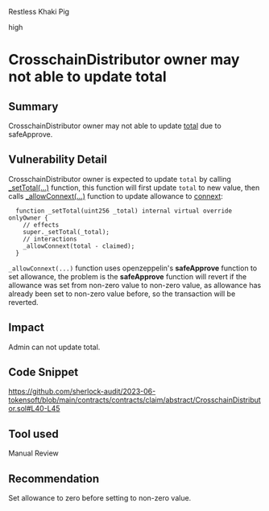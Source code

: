 Restless Khaki Pig

high

# CrosschainDistributor owner may not able to update total

## Summary

CrosschainDistributor owner may not able to update [total](https://github.com/sherlock-audit/2023-06-tokensoft/blob/main/contracts/contracts/claim/abstract/Distributor.sol#L19) due to safeApprove.

## Vulnerability Detail

CrosschainDistributor owner is expected to update `total` by calling [_setTotal(...)](https://github.com/sherlock-audit/2023-06-tokensoft/blob/main/contracts/contracts/claim/abstract/CrosschainDistributor.sol#L40-L45) function, this function will first update `total` to new value, then calls [_allowConnext(...)](https://github.com/sherlock-audit/2023-06-tokensoft/blob/main/contracts/contracts/claim/abstract/CrosschainDistributor.sol#L35-L37) function to update allowance to [connext](https://github.com/sherlock-audit/2023-06-tokensoft/blob/main/contracts/contracts/claim/abstract/CrosschainDistributor.sol#L14):
```solidity
  function _setTotal(uint256 _total) internal virtual override onlyOwner {
    // effects
    super._setTotal(_total);
    // interactions
    _allowConnext(total - claimed);
  }
```
`_allowConnext(...)` function uses openzeppelin's **safeApprove** function to set allowance, the problem is the **safeApprove** function will revert if the allowance was set from non-zero value to non-zero value, as allowance has already been set to non-zero value before, so the transaction will be reverted.


## Impact

Admin can not update total.

## Code Snippet

https://github.com/sherlock-audit/2023-06-tokensoft/blob/main/contracts/contracts/claim/abstract/CrosschainDistributor.sol#L40-L45

## Tool used

Manual Review

## Recommendation

Set allowance to zero before setting to non-zero value.